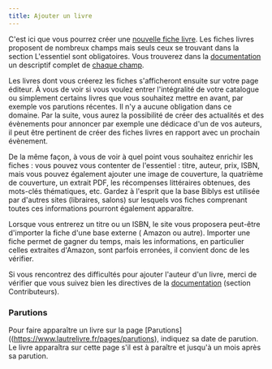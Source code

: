 ```yaml
---
title: Ajouter un livre
---
```


C'est ici que vous pourrez créer une [nouvelle fiche livre](http://www.lautrelivre.fr/pages/log_article). Les fiches
livres proposent de nombreux champs mais seuls ceux se trouvant dans la section L'essentiel sont obligatoires. Vous
trouverez dans la [documentation](https://docs.biblys.fr/) un descriptif complet
de [chaque champ](https://docs.biblys.fr/administrer/catalogue/fiche-article/).

Les livres dont vous créerez les fiches s'afficheront ensuite sur votre page éditeur. À vous de voir si vous voulez
entrer l'intégralité de votre catalogue ou simplement certains livres que vous souhaitez mettre en avant, par exemple
vos parutions récentes. Il n'y a aucune obligation dans ce domaine. Par la suite, vous aurez la possibilité de créer des
actualités et des évènements pour annoncer par exemple une dédicace d'un de vos auteurs, il peut être pertinent de créer
des fiches livres en rapport avec un prochain évènement.

De la même façon, à vous de voir à quel point vous souhaitez enrichir les fiches : vous pouvez vous contenter de
l'essentiel : titre, auteur, prix, ISBN, mais vous pouvez également ajouter une image de couverture, la quatrième de
couverture, un extrait PDF, les récompenses littéraires obtenues, des mots-clés thématiques, etc. Gardez à l'esprit que
la base Biblys est utilisée par d'autres sites (libraires, salons) sur lesquels vos fiches comprenant toutes ces
informations pourront également apparaître.

Lorsque vous entrerez un titre ou un ISBN, le site vous proposera peut-être d'importer la fiche d'une base externe (
Amazon ou autre). Importer une fiche permet de gagner du temps, mais les informations, en particulier celles extraites
d'Amazon, sont parfois erronées, il convient donc de les vérifier.

Si vous rencontrez des difficultés pour ajouter l'auteur d'un livre, merci de vérifier que vous suivez bien les
directives de la [documentation](https://docs.biblys.fr/administrer/catalogue/fiche-article/) (section Contributeurs).

### Parutions

Pour faire apparaître un livre sur la page [Parutions]((https://www.lautrelivre.fr/pages/parutions), indiquez sa date de
parution. Le livre
apparaîtra sur cette page s'il est à paraître et jusqu'à un mois après sa parution.
